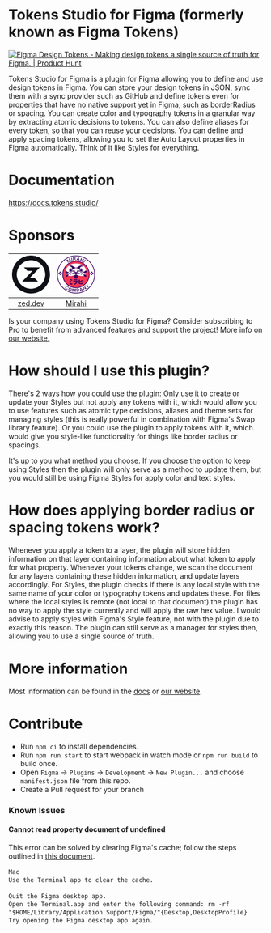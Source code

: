 # Tokens Studio for Figma (formerly known as Figma Tokens)

<a href="https://www.producthunt.com/posts/figma-design-tokens?utm_source=badge-featured&utm_medium=badge&utm_souce=badge-figma-design-tokens" target="_blank"><img src="https://api.producthunt.com/widgets/embed-image/v1/featured.svg?post_id=217712&theme=light" alt="Figma Design Tokens - Making design tokens a single source of truth for Figma. | Product Hunt" style="width: 250px; height: 54px;" width="250" height="54" /></a>

Tokens Studio for Figma is a plugin for Figma allowing you to define and use design tokens in Figma. You can store your design tokens in JSON, sync them with a sync provider such as GitHub and define tokens even for properties that have no native support yet in Figma, such as borderRadius or spacing. You can create color and typography tokens in a granular way by extracting atomic decisions to tokens. You can also define aliases for every token, so that you can reuse your decisions. You can define and apply spacing tokens, allowing you to set the Auto Layout properties in Figma automatically. Think of it like Styles for everything.
 
# Documentation
https://docs.tokens.studio/

# Sponsors
| <a href="https://zed.dev/" target="_blank" style="display: block; text-align: center;"><img src="sponsors/zed_logo.png" style="display: block; width: 75px; height: auto; margin-bottom: 4px" alt="Zed Logo"/></a> | <a href="https://mirahi.io/?ref=six7-sponsorship" target="_blank"><img src="sponsors/mirahi_logo_dark.svg" style="display: block; width: 75px; height: auto; margin-bottom: 4px" alt="Mirahi Logo"/></a> |
| --- | --- |
| <a href="https://zed.dev/" target="_blank" style="display: block; text-align: center;">zed.dev</a> | <a href="https://mirahi.io/?ref=six7-sponsorship" target="_blank" style="display: block; text-align: center;">Mirahi</a> |

Is your company using Tokens Studio for Figma? Consider subscribing to Pro to benefit from advanced features and support the project! More info on [our website.](https://tokens.studio)

# How should I use this plugin?
There's 2 ways how you could use the plugin: Only use it to create or update your Styles but not apply any tokens with it, which would allow you to use features such as atomic type decisions, aliases and theme sets for managing styles (this is really powerful in combination with Figma's Swap library feature). Or you could use the plugin to apply tokens with it, which would give you style-like functionality for things like border radius or spacings.

It's up to you what method you choose. If you choose the option to keep using Styles then the plugin will only serve as a method to update them, but you would still be using Figma Styles for apply color and text styles.

# How does applying border radius or spacing tokens work?
Whenever you apply a token to a layer, the plugin will store hidden information on that layer containing information about what token to apply for what property. Whenever your tokens change, we scan the document for any layers containing these hidden information, and update layers accordingly. For Styles, the plugin checks if there is any local style with the same name of your color or typography tokens and updates these. For files where the local styles is remote (not local to that document) the plugin has no way to apply the style currently and will apply the raw hex value. I would advise to apply styles with Figma's Style feature, not with the plugin due to exactly this reason. The plugin can still serve as a manager for styles then, allowing you to use a single source of truth.

# More information
Most information can be found in the [docs](https://docs.tokens.studio) or [our website](https://tokens.studio).

# Contribute
* Run `npm ci` to install dependencies.
* Run `npm run start` to start webpack in watch mode or `npm run build` to build once.
* Open `Figma` -> `Plugins` -> `Development` -> `New Plugin...` and choose `manifest.json` file from this repo.
* Create a Pull request for your branch

### Known Issues

#### Cannot read property document of undefined

This error can be solved by clearing Figma's cache; follow the steps outlined in [this document](https://help.figma.com/hc/en-us/articles/360040328553-Can-I-work-offline-with-Figma-#clear-data).

```
Mac
Use the Terminal app to clear the cache.

Quit the Figma desktop app.
Open the Terminal.app and enter the following command: rm -rf "$HOME/Library/Application Support/Figma/"{Desktop,DesktopProfile}
Try opening the Figma desktop app again.
```
